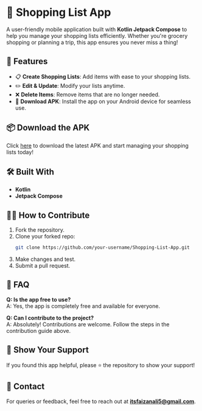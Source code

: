 # 🛒 Shopping List App

A user-friendly mobile application built with **Kotlin Jetpack Compose** to help you manage your shopping lists efficiently. Whether you're grocery shopping or planning a trip, this app ensures you never miss a thing!

## 🚀 Features

- 📋 **Create Shopping Lists**: Add items with ease to your shopping lists.
- ✏️ **Edit & Update**: Modify your lists anytime.
- ❌ **Delete Items**: Remove items that are no longer needed.
- 💾 **Download APK**: Install the app on your Android device for seamless use.

## 📦 Download the APK

Click [here](https://github.com/FaiizanAly/Shopping-List-App/releases) to download the latest APK and start managing your shopping lists today!

## 🛠️ Built With

- **Kotlin**
- **Jetpack Compose**

## 🧑‍💻 How to Contribute

1. Fork the repository.
2. Clone your forked repo:
   ```bash
   git clone https://github.com/your-username/Shopping-List-App.git
   ```
3. Make changes and test.
4. Submit a pull request.

## 🙋 FAQ

**Q: Is the app free to use?**  
A: Yes, the app is completely free and available for everyone.

**Q: Can I contribute to the project?**  
A: Absolutely! Contributions are welcome. Follow the steps in the contribution guide above.

## 🌟 Show Your Support

If you found this app helpful, please ⭐ the repository to show your support!

## 📧 Contact

For queries or feedback, feel free to reach out at **itsfaizanali5@gmail.com**.
